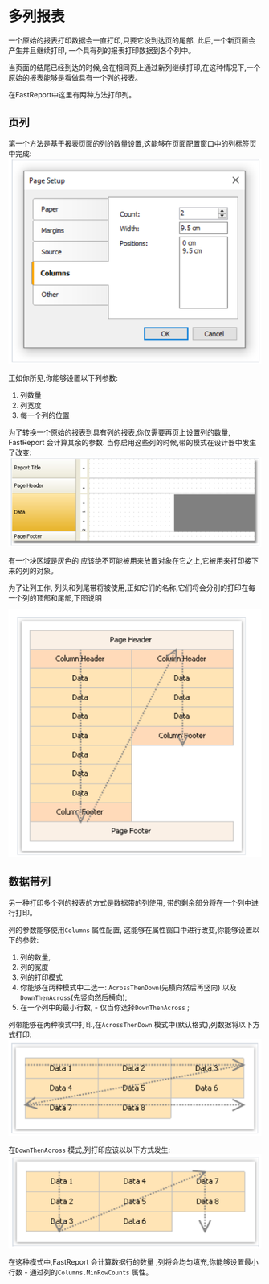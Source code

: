 # 多列报表

一个原始的报表打印数据会一直打印,只要它没到达页的尾部, 此后,一个新页面会产生并且继续打印, 一个具有列的报表打印数据到各个列中。

当页面的结尾已经到达的时候,会在相同页上通过新列继续打印,在这种情况下,一个原始的报表能够是看做具有一个列的报表。

在FastReport中这里有两种方法打印列。

## 页列

第一个方法是基于报表页面的列的数量设置,这能够在页面配置窗口中的列标签页中完成:
![img_49.png](img_49.png)

正如你所见,你能够设置以下列参数:
1. 列数量
2. 列宽度
3. 每一个列的位置

为了转换一个原始的报表到具有列的报表,你仅需要再页上设置列的数量, FastReport 会计算其余的参数. 当你启用这些列的时候,带的模式在设计器中发生了改变:
![img_50.png](img_50.png)

有一个块区域是灰色的 应该绝不可能被用来放置对象在它之上,它被用来打印接下来的列的对象。

为了让列工作, 列头和列尾带将被使用,正如它们的名称,它们将会分别的打印在每一个列的顶部和尾部,下图说明

![img_51.png](img_51.png)

## 数据带列

另一种打印多个列的报表的方式是数据带的列使用, 带的剩余部分将在一个列中进行打印。

列的参数能够使用`Columns` 属性配置, 这能够在属性窗口中进行改变,你能够设置以下的参数:

1. 列的数量,
2. 列的宽度
3. 列的打印模式
4. 你能够在两种模式中二选一: `AcrossThenDown`(先横向然后再竖向) 以及 `DownThenAcross`(先竖向然后横向);
5. 在一个列中的最小行数, - 仅当你选择`DownThenAcross` ;

列带能够在两种模式中打印,在`AcrossThenDown` 模式中(默认格式),列数据将以下方式打印:
![img_52.png](img_52.png)

在`DownThenAcross` 模式,列打印应该以以下方式发生:
![img_53.png](img_53.png)

在这种模式中,FastReport 会计算数据行的数量 ,列将会均匀填充,你能够设置最小行数 - 通过列的`Columns.MinRowCounts` 属性。




